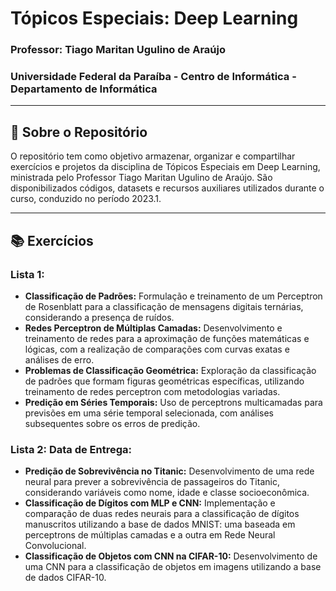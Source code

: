 # Tópicos Especiais: Deep Learning
### Professor: Tiago Maritan Ugulino de Araújo
### Universidade Federal da Paraíba - Centro de Informática - Departamento de Informática

---

## 📖 Sobre o Repositório

O repositório tem como objetivo armazenar, organizar e compartilhar exercícios e projetos da disciplina de Tópicos Especiais em Deep Learning, ministrada pelo Professor Tiago Maritan Ugulino de Araújo. São disponibilizados códigos, datasets e recursos auxiliares utilizados durante o curso, conduzido no período 2023.1.

---

## 📚 Exercícios

### Lista 1:

- **Classificação de Padrões:** Formulação e treinamento de um Perceptron de Rosenblatt para a classificação de mensagens digitais ternárias, considerando a presença de ruídos.
- **Redes Perceptron de Múltiplas Camadas:** Desenvolvimento e treinamento de redes para a aproximação de funções matemáticas e lógicas, com a realização de comparações com curvas exatas e análises de erro.
- **Problemas de Classificação Geométrica:** Exploração da classificação de padrões que formam figuras geométricas específicas, utilizando treinamento de redes perceptron com metodologias variadas.
- **Predição em Séries Temporais:** Uso de perceptrons multicamadas para previsões em uma série temporal selecionada, com análises subsequentes sobre os erros de predição.

### Lista 2: Data de Entrega: 

- **Predição de Sobrevivência no Titanic:** Desenvolvimento de uma rede neural para prever a sobrevivência de passageiros do Titanic, considerando variáveis como nome, idade e classe socioeconômica. 
- **Classificação de Dígitos com MLP e CNN:** Implementação e comparação de duas redes neurais para a classificação de dígitos manuscritos utilizando a base de dados MNIST: uma baseada em perceptrons de múltiplas camadas e a outra em Rede Neural Convolucional.
- **Classificação de Objetos com CNN na CIFAR-10:** Desenvolvimento de uma CNN para a classificação de objetos em imagens utilizando a base de dados CIFAR-10.
